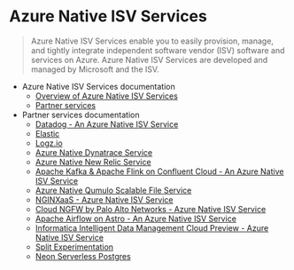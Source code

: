 # Azure Native ISV Services
> Azure Native ISV Services enable you to easily provision, manage, and tightly integrate independent software vendor (ISV) software and services on Azure. Azure Native ISV Services are developed and managed by Microsoft and the ISV.
  - Azure Native ISV Services documentation
    - [Overview of Azure Native ISV Services](https://learn.microsoft.com/en-us/azure/partner-solutions/overview)
    - [Partner services](https://learn.microsoft.com/en-us/azure/partner-solutions/partners)
  - Partner services documentation
    - [Datadog - An Azure Native ISV Service](https://learn.microsoft.com/en-us/azure/partner-solutions/datadog/)
    - [Elastic](https://learn.microsoft.com/en-us/azure/partner-solutions/elastic/)
    - [Logz.io](https://learn.microsoft.com/en-us/azure/partner-solutions/logzio/)
    - [Azure Native Dynatrace Service](https://learn.microsoft.com/en-us/azure/partner-solutions/dynatrace/)
    - [Azure Native New Relic Service](https://learn.microsoft.com/en-us/azure/partner-solutions/new-relic/)
    - [Apache Kafka & Apache Flink on Confluent Cloud - An Azure Native ISV Service](https://learn.microsoft.com/en-us/azure/partner-solutions/apache-kafka-confluent-cloud/)
    - [Azure Native Qumulo Scalable File Service](https://learn.microsoft.com/en-us/azure/partner-solutions/qumulo/)
    - [NGINXaaS - Azure Native ISV Service](https://learn.microsoft.com/en-us/azure/partner-solutions/nginx/)
    - [Cloud NGFW by Palo Alto Networks - Azure Native ISV Service](https://learn.microsoft.com/en-us/azure/partner-solutions/palo-alto/)
    - [Apache Airflow on Astro - An Azure Native ISV Service](https://learn.microsoft.com/en-us/azure/partner-solutions/astronomer/)
    - [Informatica Intelligent Data Management Cloud Preview - Azure Native ISV Service](https://learn.microsoft.com/en-us/azure/partner-solutions/informatica/)
    - [Split Experimentation](https://learn.microsoft.com/en-us/azure/partner-solutions/split-experimentation/)
    - [Neon Serverless Postgres](https://learn.microsoft.com/en-us/azure/partner-solutions/neon/)

